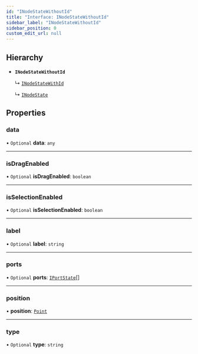 ```yaml
---
id: "INodeStateWithoutId"
title: "Interface: INodeStateWithoutId"
sidebar_label: "INodeStateWithoutId"
sidebar_position: 0
custom_edit_url: null
---
```


## Hierarchy

- **`INodeStateWithoutId`**

  ↳ [`INodeStateWithId`](INodeStateWithId.md)

  ↳ [`INodeState`](INodeState.md)

## Properties

### data

• `Optional` **data**: `any`

___

### isDragEnabled

• `Optional` **isDragEnabled**: `boolean`

___

### isSelectionEnabled

• `Optional` **isSelectionEnabled**: `boolean`

___

### label

• `Optional` **label**: `string`

___

### ports

• `Optional` **ports**: [`IPortState`](IPortState.md)[]

___

### position

• **position**: [`Point`](../#point)

___

### type

• `Optional` **type**: `string`
